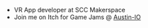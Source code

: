 - VR App developer at SCC Makerspace
- Join me on Itch for Game Jams @ [Austin-IO](https://austin-io.itch.io/)

<!---
roborhin0/roborhin0 is a ✨ special ✨ repository because its `README.md` (this file) appears on your GitHub profile.
You can click the Preview link to take a look at your changes.
--->
